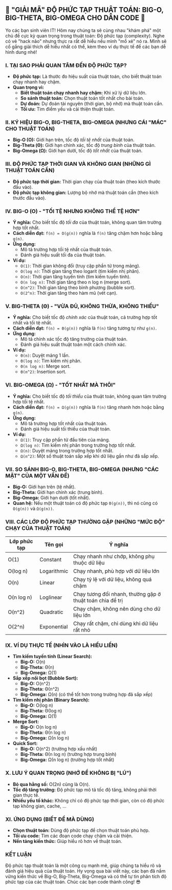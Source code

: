 ## **🚀 "GIẢI MÃ" ĐỘ PHỨC TẠP THUẬT TOÁN: BIG-O, BIG-THETA, BIG-OMEGA CHO DÂN CODE 🚀**

Yo các bạn sinh viên IT! Hôm nay chúng ta sẽ cùng nhau "khám phá" một chủ đề cực kỳ quan trọng trong thuật toán: Độ phức tạp (complexity). Nghe có vẻ "hack não" nhưng thực ra rất dễ hiểu nếu mình "mổ xẻ" nó ra. Mình sẽ cố gắng giải thích dễ hiểu nhất có thể, kèm theo ví dụ thực tế để các bạn dễ hình dung nhé!

### **I. TẠI SAO PHẢI QUAN TÂM ĐẾN ĐỘ PHỨC TẠP?**

*   **Độ phức tạp:** Là thước đo hiệu suất của thuật toán, cho biết thuật toán chạy nhanh hay chậm.
*   **Quan trọng vì:**
    *   **Biết thuật toán chạy nhanh hay chậm:** Khi xử lý dữ liệu lớn.
    *   **So sánh thuật toán:** Chọn thuật toán tốt nhất cho bài toán.
    *   **Dự đoán:** Dự đoán tài nguyên (thời gian, bộ nhớ) mà thuật toán cần.
    *   **Tối ưu:** Tìm điểm yếu và cải thiện thuật toán.

### **II. KÝ HIỆU BIG-O, BIG-THETA, BIG-OMEGA (NHƯNG CÁI "MÁC" CHO THUẬT TOÁN)**

*   **Big-O (O):** Giới hạn trên, tốc độ *tồi tệ nhất* của thuật toán.
*   **Big-Theta (Θ):** Giới hạn chính xác, tốc độ *trung bình* của thuật toán.
*   **Big-Omega (Ω):** Giới hạn dưới, tốc độ *tốt nhất* của thuật toán.

### **III. ĐỘ PHỨC TẠP THỜI GIAN VÀ KHÔNG GIAN (NHỮNG GÌ THUẬT TOÁN CẦN)**

*   **Độ phức tạp thời gian:** Thời gian chạy của thuật toán (theo kích thước đầu vào).
*   **Độ phức tạp không gian:** Lượng bộ nhớ mà thuật toán cần (theo kích thước đầu vào).

### **IV. BIG-O (O) - "TỐI TỆ NHƯNG KHÔNG THỂ TỆ HƠN"**

*   **Ý nghĩa:** Cho biết tốc độ *tối đa* của thuật toán, không quan tâm trường hợp tốt nhất.
*   **Cách diễn đạt:** `f(n) = O(g(n))` nghĩa là `f(n)` tăng chậm hơn hoặc bằng `g(n)`.
*   **Ứng dụng:**
    *   Mô tả trường hợp tồi tệ nhất của thuật toán.
    *   Đánh giá hiệu suất tối đa của thuật toán.
*   **Ví dụ:**
    *   `O(1)`: Thời gian không đổi (truy cập phần tử trong mảng).
    *   `O(log n)`: Thời gian tăng theo logarit (tìm kiếm nhị phân).
    *   `O(n)`: Thời gian tăng tuyến tính (tìm kiếm tuyến tính).
    *   `O(n log n)`: Thời gian tăng theo n log n (merge sort).
    *   `O(n^2)`: Thời gian tăng theo bình phương (bubble sort).
    *   `O(2^n)`: Thời gian tăng theo hàm mũ (vét cạn).

### **V. BIG-THETA (Θ) - "VỪA ĐỦ, KHÔNG THỪA, KHÔNG THIẾU"**

*   **Ý nghĩa:** Cho biết tốc độ *chính xác* của thuật toán, cả trường hợp tốt nhất và tồi tệ nhất.
*   **Cách diễn đạt:** `f(n) = Θ(g(n))` nghĩa là `f(n)` tăng tương tự như `g(n)`.
*   **Ứng dụng:**
    *   Mô tả chính xác tốc độ tăng trưởng của thuật toán.
    *   Đánh giá hiệu suất thuật toán một cách chính xác.
*   **Ví dụ:**
    *   `Θ(n)`: Duyệt mảng 1 lần.
    *   `Θ(log n)`: Tìm kiếm nhị phân.
    *   `Θ(n log n)`: Merge sort.
    *   `Θ(n^2)`: Insertion sort.

### **VI. BIG-OMEGA (Ω) - "TỐT NHẤT MÀ THÔI"**

*   **Ý nghĩa:** Cho biết tốc độ *tối thiểu* của thuật toán, không quan tâm trường hợp tồi tệ nhất.
*   **Cách diễn đạt:** `f(n) = Ω(g(n))` nghĩa là `f(n)` tăng nhanh hơn hoặc bằng `g(n)`.
*   **Ứng dụng:**
    *   Mô tả trường hợp tốt nhất của thuật toán.
    *   Đánh giá hiệu suất tối thiểu của thuật toán.
*   **Ví dụ:**
    *   `Ω(1)`: Truy cập phần tử đầu tiên của mảng.
    *   `Ω(log n)`: Tìm kiếm nhị phân trong trường hợp tốt nhất.
    *   `Ω(n)`: Duyệt mảng trong trường hợp tốt nhất.
    *   `Ω(n^2)`: Một số thuật toán sắp xếp khi dữ liệu gần như đã sắp xếp.

### **VII. SO SÁNH BIG-O, BIG-THETA, BIG-OMEGA (NHƯNG "CÁC MẶT" CỦA MỘT VẤN ĐỀ)**

*   **Big-O:** Giới hạn trên (tệ nhất).
*   **Big-Theta:** Giới hạn chính xác (trung bình).
*   **Big-Omega:** Giới hạn dưới (tốt nhất).
*   **Quan hệ:** Nếu một thuật toán có độ phức tạp `Θ(g(n))`, thì nó cũng có `O(g(n))` và `Ω(g(n))`.

### **VIII. CÁC LỚP ĐỘ PHỨC TẠP THƯỜNG GẶP (NHỮNG "MỨC ĐỘ" CHẠY CỦA THUẬT TOÁN)**

| Lớp phức tạp | Tên gọi      | Ý nghĩa                                         |
|--------------|--------------|-------------------------------------------------|
| O(1)         | Constant     | Chạy nhanh như chớp, không phụ thuộc dữ liệu    |
| O(log n)     | Logarithmic  | Chạy nhanh, phù hợp với dữ liệu lớn              |
| O(n)         | Linear       | Chạy tỷ lệ với dữ liệu, không quá chậm            |
| O(n log n)   | Loglinear    | Chạy tương đối nhanh, thường gặp ở thuật toán chia để trị |
| O(n^2)       | Quadratic    | Chạy chậm, không nên dùng cho dữ liệu lớn       |
| O(2^n)       | Exponential  | Chạy rất chậm, chỉ dùng khi dữ liệu rất nhỏ     |

### **IX. VÍ DỤ THỰC TẾ (NHÌN VÀO LÀ HIỂU LIỀN)**

*   **Tìm kiếm tuyến tính (Linear Search):**
    *   **Big-O:** O(n)
    *   **Big-Theta:** Θ(n)
    *   **Big-Omega:** Ω(1)
*   **Sắp xếp nổi bọt (Bubble Sort):**
    *   **Big-O:** O(n^2)
    *   **Big-Theta:** Θ(n^2)
    *   **Big-Omega:** Ω(n) (có thể tốt hơn trong trường hợp đã sắp xếp)
*   **Tìm kiếm nhị phân (Binary Search):**
    *   **Big-O:** O(log n)
    *   **Big-Theta:** Θ(log n)
    *   **Big-Omega:** Ω(1)
*   **Merge Sort:**
    *   **Big-O:** O(n log n)
    *   **Big-Theta:** Θ(n log n)
    *    **Big-Omega:** Ω(n log n)
*   **Quick Sort:**
    *   **Big-O:** O(n^2) (trường hợp xấu nhất)
    *   **Big-Theta:** Θ(n log n) (trường hợp trung bình)
    *   **Big-Omega:** Ω(n log n) (trường hợp tốt nhất)

### **X. LƯU Ý QUAN TRỌNG (NHỚ ĐỂ KHÔNG BỊ "LÚ")**

*   **Bỏ qua hằng số:** O(2n) cũng là O(n).
*   **Tốc độ tăng trưởng:** Độ phức tạp mô tả tốc độ tăng, không phải thời gian thực tế.
*   **Nhiều yếu tố khác:** Không chỉ có độ phức tạp thời gian, còn có độ phức tạp không gian, cache, ...

### **XI. ỨNG DỤNG (BIẾT ĐỂ MÀ DÙNG)**

*   **Chọn thuật toán:** Dùng độ phức tạp để chọn thuật toán phù hợp.
*   **Tối ưu code:** Tìm các đoạn code chạy chậm và cải thiện.
*   **Nền tảng kiến thức:** Giúp hiểu rõ hơn về thuật toán.

### **KẾT LUẬN**

Độ phức tạp thuật toán là một công cụ mạnh mẽ, giúp chúng ta hiểu rõ và đánh giá hiệu quả của thuật toán. Hy vọng qua bài viết này, các bạn đã nắm vững kiến thức về Big-O, Big-Theta, Big-Omega và có thể tự tin phân tích độ phức tạp của các thuật toán. Chúc các bạn code thành công! 😎
